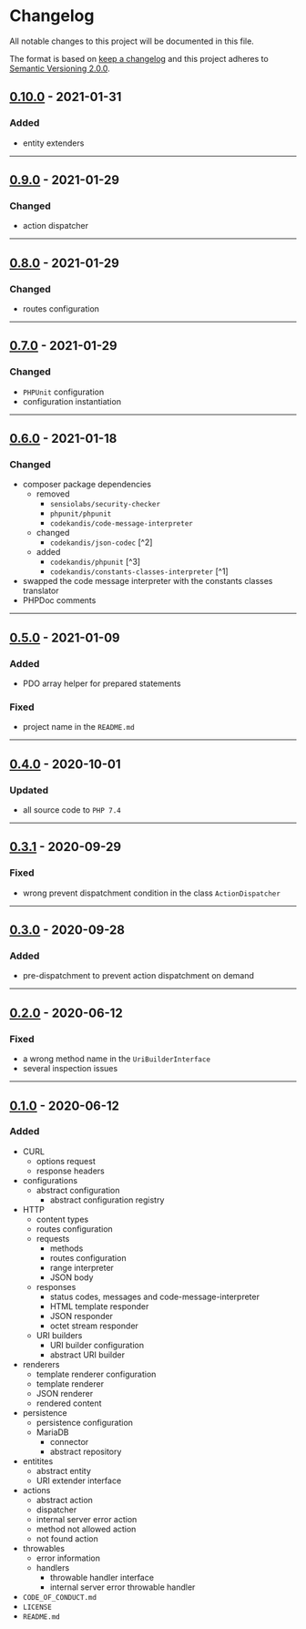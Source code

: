 # Changelog

All notable changes to this project will be documented in this file.

The format is based on [keep a changelog][xtlink-keep-a-changelog]
and this project adheres to [Semantic Versioning 2.0.0][xtlink-semantic-versioning].

## [0.10.0] - 2021-01-31

### Added

* entity extenders

[0.10.0]: https://github.com/codekandis/tiphy/compare/0.9.0..0.10.0

---
## [0.9.0] - 2021-01-29

### Changed

* action dispatcher

[0.9.0]: https://github.com/codekandis/tiphy/compare/0.8.0..0.9.0

---
## [0.8.0] - 2021-01-29

### Changed

* routes configuration

[0.8.0]: https://github.com/codekandis/tiphy/compare/0.7.0..0.8.0

---
## [0.7.0] - 2021-01-29

### Changed

* `PHPUnit` configuration
* configuration instantiation

[0.7.0]: https://github.com/codekandis/tiphy/compare/0.6.0..0.7.0

---
## [0.6.0] - 2021-01-18

### Changed

* composer package dependencies
  * removed
    * `sensiolabs/security-checker`
    * `phpunit/phpunit`
    * `codekandis/code-message-interpreter`
  * changed
    * `codekandis/json-codec` [^2]
  * added
    * `codekandis/phpunit` [^3]
    * `codekandis/constants-classes-interpreter` [^1]
* swapped the code message interpreter with the constants classes translator
* PHPDoc comments

[0.6.0]: https://github.com/codekandis/tiphy/compare/0.5.0..0.6.0

---
## [0.5.0] - 2021-01-09

### Added

* PDO array helper for prepared statements

### Fixed

* project name in the `README.md`

[0.5.0]: https://github.com/codekandis/tiphy/compare/0.4.0..0.5.0

---
## [0.4.0] - 2020-10-01

### Updated

* all source code to `PHP 7.4`

[0.4.0]: https://github.com/codekandis/tiphy/compare/0.3.1..0.4.0

---
## [0.3.1] - 2020-09-29

### Fixed

* wrong prevent dispatchment condition in the class `ActionDispatcher`

[0.3.1]: https://github.com/codekandis/tiphy/compare/0.3.0..0.3.1

---
## [0.3.0] - 2020-09-28

### Added

* pre-dispatchment to prevent action dispatchment on demand

[0.3.0]: https://github.com/codekandis/tiphy/compare/0.2.0..0.3.0

---
## [0.2.0] - 2020-06-12

### Fixed

* a wrong method name in the `UriBuilderInterface`
* several inspection issues

[0.2.0]: https://github.com/codekandis/tiphy/compare/0.1.0..0.2.0

---
## [0.1.0] - 2020-06-12

### Added

* CURL
    * options request
    * response headers
* configurations
    * abstract configuration
        * abstract configuration registry
* HTTP
    * content types
    * routes configuration
    * requests
        * methods
        * routes configuration
        * range interpreter
        * JSON body
    * responses
        * status codes, messages and code-message-interpreter
        * HTML template responder
        * JSON responder
        * octet stream responder
    * URI builders
        * URI builder configuration
        * abstract URI builder
* renderers
    * template renderer configuration
    * template renderer
    * JSON renderer
    * rendered content
* persistence
    * persistence configuration
    * MariaDB
        * connector
        * abstract repository
* entitites
    * abstract entity
    * URI extender interface
* actions
    * abstract action
    * dispatcher
    * internal server error action
    * method not allowed action
    * not found action
* throwables
    * error information
    * handlers
        * throwable handler interface
        * internal server error throwable handler
* `CODE_OF_CONDUCT.md`
* `LICENSE`
* `README.md`

[0.1.0]: https://github.com/codekandis/tiphy/tree/0.1.0


[xtlink-keep-a-changelog]: http://keepachangelog.com/en/1.0.0/
[xtlink-semantic-versioning]: http://semver.org/spec/v2.0.0.html
